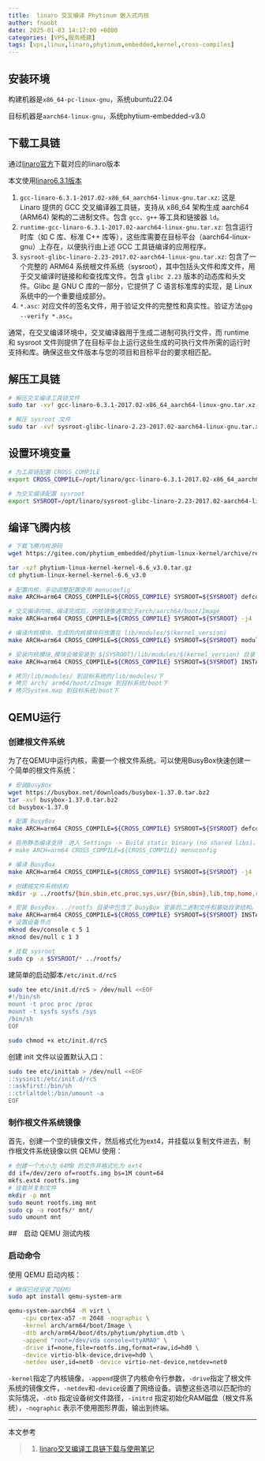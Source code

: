 ```yaml
---
title:  linaro 交叉编译 Phytinum 嵌入式内核
author: fnoobt
date: 2025-01-03 14:17:00 +0800
categories: [VPS,服务搭建]
tags: [vps,linux,linaro,phytinum,embedded,kernel,cross-compiles]
---
```


## 安装环境
构建机器是`x86_64-pc-linux-gnu`，系统ubuntu22.04

目标机器是`aarch64-linux-gnu`，系统phytium-embedded-v3.0

## 下载工具链
通过[linaro官方](https://releases.linaro.org/components/toolchain/binaries/)下载对应的linaro版本

本文使用[linaro6.3.1版本](https://releases.linaro.org/components/toolchain/binaries/6.3-2017.02/aarch64-linux-gnu/)

1. `gcc-linaro-6.3.1-2017.02-x86_64_aarch64-linux-gnu.tar.xz`:
这是 Linaro 提供的 GCC 交叉编译器工具链，支持从 x86_64 架构生成 aarch64 (ARM64) 架构的二进制文件。包含 `gcc`、`g++` 等工具和链接器 `ld`。
2. `runtime-gcc-linaro-6.3.1-2017.02-aarch64-linux-gnu.tar.xz`:
包含运行时库（如 C 库、标准 C++ 库等），这些库需要在目标平台（aarch64-linux-gnu）上存在，以便执行由上述 GCC 工具链编译的应用程序。
3. `sysroot-glibc-linaro-2.23-2017.02-aarch64-linux-gnu.tar.xz`:
包含了一个完整的 ARM64 系统根文件系统（sysroot），其中包括头文件和库文件，用于交叉编译时链接和和查找库文件。包含 `glibc 2.23` 版本的动态库和头文件。Glibc 是 GNU C 库的一部分，它提供了 C 语言标准库的实现，是 Linux 系统中的一个重要组成部分。
4. `*.asc`:
对应文件的签名文件，用于验证文件的完整性和真实性。验证方法`gpg --verify *.asc`。

通常，在交叉编译环境中，交叉编译器用于生成二进制可执行文件，而 runtime 和 sysroot 文件则提供了在目标平台上运行这些生成的可执行文件所需的运行时支持和库。确保这些文件版本与您的项目和目标平台的要求相匹配。

## 解压工具链
```bash
# 解压交叉编译工具链文件
sudo tar -xvf gcc-linaro-6.3.1-2017.02-x86_64_aarch64-linux-gnu.tar.xz -C /opt/linaro

# 解压 sysroot 文件
sudo tar -xvf sysroot-glibc-linaro-2.23-2017.02-aarch64-linux-gnu.tar.xz -C /opt/linaro
```

## 设置环境变量
```bash
# 为工具链配置 CROSS_COMPILE
export CROSS_COMPILE=/opt/linaro/gcc-linaro-6.3.1-2017.02-x86_64_aarch64-linux-gnu/bin/aarch64-linux-gnu-

# 为交叉编译配置 sysroot
export SYSROOT=/opt/linaro/sysroot-glibc-linaro-2.23-2017.02-aarch64-linux-gnu
```

## 编译飞腾内核
```bash
# 下载飞腾内核源码
wget https://gitee.com/phytium_embedded/phytium-linux-kernel/archive/refs/tags/kernel-6.6_v3.0.tar.gz

tar -xzf phytium-linux-kernel-kernel-6.6_v3.0.tar.gz
cd phytium-linux-kernel-kernel-6.6_v3.0
 
# 配置内核，手动调整配置使用 menuconfig
make ARCH=arm64 CROSS_COMPILE=${CROSS_COMPILE} SYSROOT=${SYSROOT} defconfig

# 交叉编译内核，编译完成后，内核镜像通常位于arch/aarch64/boot/Image
make ARCH=arm64 CROSS_COMPILE=${CROSS_COMPILE} SYSROOT=${SYSROOT} -j4

# 编译内核模块，生成的内核模块将放置在 lib/modules/$(kernel_version)
make ARCH=arm64 CROSS_COMPILE=${CROSS_COMPILE} SYSROOT=${SYSROOT} modules

# 安装内核模块,模块会被安装到 ${SYSROOT}/lib/modules/$(kernel_version) 目录
make ARCH=arm64 CROSS_COMPILE=${CROSS_COMPILE} SYSROOT=${SYSROOT} INSTALL_MOD_PATH=${SYSROOT} modules_install

# 拷贝/lib/modules/ 到目标系统的/lib/modules/下
# 拷贝 arch/ arm64/boot/zImage 到目标系统/boot下
# 拷贝System.map 到目标系统/boot下
```

## QEMU运行
### 创建根文件系统
为了在QEMU中运行内核，需要一个根文件系统。可以使用BusyBox快速创建一个简单的根文件系统：
```bash
# 安装BusyBox
wget https://busybox.net/downloads/busybox-1.37.0.tar.bz2
tar -xvf busybox-1.37.0.tar.bz2
cd busybox-1.37.0

# 配置 BusyBox
make ARCH=arm64 CROSS_COMPILE=${CROSS_COMPILE} SYSROOT=${SYSROOT} defconfig

# 启用静态编译支持：进入 Settings -> Build static binary (no shared libs)，按空格选择后保存退出。
# make ARCH=arm64 CROSS_COMPILE=${CROSS_COMPILE} menuconfig

# 编译 BusyBox
make ARCH=arm64 CROSS_COMPILE=${CROSS_COMPILE} SYSROOT=${SYSROOT} -j4

# 创建根文件系统结构
mkdir -p ../rootfs/{bin,sbin,etc,proc,sys,usr/{bin,sbin},lib,tmp,home,root,mnt,dev}

# 安装 BusyBox，../rootfs 目录中包含了 BusyBox 安装的二进制文件和基础目录结构。
make ARCH=arm64 CROSS_COMPILE=${CROSS_COMPILE} SYSROOT=${SYSROOT} INSTALL_MOD_PATH=${SYSROOT} CONFIG_PREFIX=../rootfs install
# 设置设备节点
mknod dev/console c 5 1
mknod dev/null c 1 3

# 挂载 sysroot
sudo cp -a $SYSROOT/* ../rootfs/
```

建简单的启动脚本`/etc/init.d/rcS`
```bash
sudo tee etc/init.d/rcS > /dev/null <<EOF
#!/bin/sh
mount -t proc proc /proc
mount -t sysfs sysfs /sys
/bin/sh
EOF

sudo chmod +x etc/init.d/rcS
```

创建 init 文件以设置默认入口：
```bash
sudo tee etc/inittab > /dev/null <<EOF
::sysinit:/etc/init.d/rcS
::askfirst:/bin/sh
::ctrlaltdel:/bin/umount -a
EOF
```

### 制作根文件系统镜像
首先，创建一个空的镜像文件，然后格式化为ext4，并挂载以复制文件进去，制作根文件系统镜像以供 QEMU 使用：
```bash
# 创建一个大小为 64MB 的文件并格式化为 ext4
dd if=/dev/zero of=rootfs.img bs=1M count=64
mkfs.ext4 rootfs.img
# 挂载并复制文件
mkdir -p mnt
sudo mount rootfs.img mnt
sudo cp -a rootfs/* mnt/
sudo umount mnt
```

##　启动 QEMU 测试内核
### 启动命令
使用 QEMU 启动内核：
```bash
# 确保已经安装了QEMU
sudo apt install qemu-system-arm

qemu-system-aarch64 -M virt \
    -cpu cortex-a57 -m 2048 -nographic \
    -kernel arch/arm64/boot/Image \
    -dtb arch/arm64/boot/dts/phytium/phytium.dtb \
    -append "root=/dev/vda console=ttyAMA0" \
    -drive if=none,file=rootfs.img,format=raw,id=hd0 \
    -device virtio-blk-device,drive=hd0 \
    -netdev user,id=net0 -device virtio-net-device,netdev=net0
```

`-kernel`指定了内核镜像，`-append`提供了内核命令行参数，`-drive`指定了根文件系统的镜像文件，`-netdev`和`-device`设置了网络设备。调整这些选项以匹配你的实际情况，`-dtb` 指定设备树文件路径，`-initrd` 指定初始化RAM磁盘（根文件系统），`-nographic` 表示不使用图形界面，输出到终端。

****

本文参考

> 1. [linaro交叉编译工具链下载与使用笔记](https://blog.csdn.net/yjkhtddx/article/details/134676016)